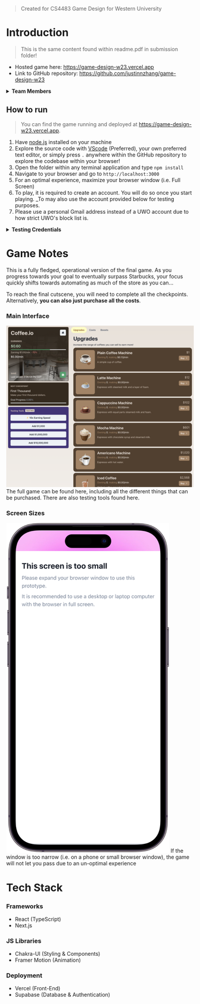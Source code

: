 > Created for CS4483 Game Design for Western University

# Introduction

> This is the same content found within readme.pdf in submission folder!

- Hosted game here: https://game-design-w23.vercel.app
- Link to GitHub repository: https://github.com/justinnzhang/game-design-w23

<details>
<summary><strong>Team Members</strong></summary>
<ul>
  <li>Justin Zhang</li>
  <li>Matthew Danics</li>
  <li>Raahim Salman</li>
  <li>Wendy Li</li>
  <li>Victoria Lu</li>
</ul>
</details>

## How to run

> You can find the game running and deployed at https://game-design-w23.vercel.app.

1. Have [node.js](https://nodejs.org/en/) installed on your machine
2. Explore the source code with [VScode](https://code.visualstudio.com/) (Preferred), your own preferred text editor, or simply press `.` anywhere within the GitHub repository to explore the codebase within your browser!
3. Open the folder within any terminal application and type `npm install`
4. Navigate to your browser and go to `http://localhost:3000`
5. For an optimal experience, maximize your browser window (i.e. Full Screen)
6. To play, it is required to create an account. You will do so once you start playing. \_To may also use the account provided below for testing purposes.
7. Please use a personal Gmail address instead of a UWO account due to how strict UWO's block list is.

<details>
<summary><strong>Testing Credentials</strong></summary>
<ul>
  <li>Email: troves07.coupons@icloud.com</li>
  <li>Password: password</li>
</ul>
</details>

# Game Notes

This is a fully fledged, operational version of the final game. As you progress towards your goal to eventually surpass Starbucks, your focus quickly shifts towards automating as much of the store as you can...

To reach the final cutscene, you will need to complete all the checkpoints. Alternatively, **you can also just purchase all the costs**.

### Main Interface

![Main interface of the game](https://github.com/justinnzhang/game-design-w23/blob/main/readme-images/main-screen-new.png)
The full game can be found here, including all the different things that can be purchased. There are also testing tools found here.

### Screen Sizes

![Mobile View](https://github.com/justinnzhang/game-design-w23/blob/main/readme-images/screen.png)
If the window is too narrow (i.e. on a phone or small browser window), the game will not let you pass due to an un-optimal experience

# Tech Stack

### Frameworks

- React (TypeScript)
- Next.js

### JS Libraries

- Chakra-UI (Styling & Components)
- Framer Motion (Animation)

### Deployment

- Vercel (Front-End)
- Supabase (Database & Authentication)
